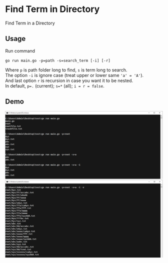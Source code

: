 # Find Term in Directory
Find Term in a Directory
## Usage
Run command
```
go run main.go -p=path -s=search_term [-i] [-r]
```
Where `p` is path folder long to find, `s` is term long to search.  
The option `-i` is ignore case (treat upper or lower same `'a' = 'A'`).  
And last option `r` is recursion in case you want it to be nested.  
In default, `p=.` (current); `s=*` (all); `i = r = false`.
## Demo
![demo 1](screenshots/demo_1.png)
![demo 2](screenshots/demo_2.png)